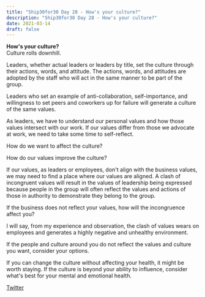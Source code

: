 ```yaml
---
title: "Ship30for30 Day 28 - How's your culture?"
description: "Ship30for30 Day 28 - How's your culture?"
date: 2021-03-14
draft: false
---
```

**How's your culture?**  
Culture rolls downhill.  

Leaders, whether actual leaders or leaders by title, set the culture through their actions, words, and attitude. The actions, words, and attitudes are adopted by the staff who will act in the same manner to be part of the group.  

Leaders who set an example of anti-collaboration, self-importance, and willingness to set peers and coworkers up for failure will generate a culture of the same values.  

As leaders, we have to understand our personal values and how those values intersect with our work. If our values differ from those we advocate at work, we need to take some time to self-reflect.  

How do we want to affect the culture?  

How do our values improve the culture?  

If our values, as leaders or employees, don't align with the business values, we may need to find a place where our values are aligned. A clash of incongruent values will result in the values of leadership being expressed because people in the group will often reflect the values and actions of those in authority to demonstrate they belong to the group.  

If the business does not reflect your values, how will the incongruence affect you? 

I will say, from my experience and observation, the clash of values wears on employees and generates a highly negative and unhealthy environment.  

If the people and culture around you do not reflect the values and culture you want, consider your options.  

If you can change the culture without affecting your health, it might be worth staying.  If the culture is beyond your ability to influence, consider what's best for your mental and emotional health.  



[Twitter](https://twitter.com/hippiebikeracer/status/1371098838803521537?s=20)